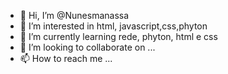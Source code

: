 - 👋 Hi, I’m @Nunesmanassa
- 👀 I’m interested in html, javascript,css,phyton
- 🌱 I’m currently learning rede, phyton, html e css
- 💞️ I’m looking to collaborate on ...
- 📫 How to reach me ...

<!---
Nunesmanassa/Nunesmanassa is a ✨ special ✨ repository because its `README.md` (this file) appears on your GitHub profile.
You can click the Preview link to take a look at your changes.
--->
